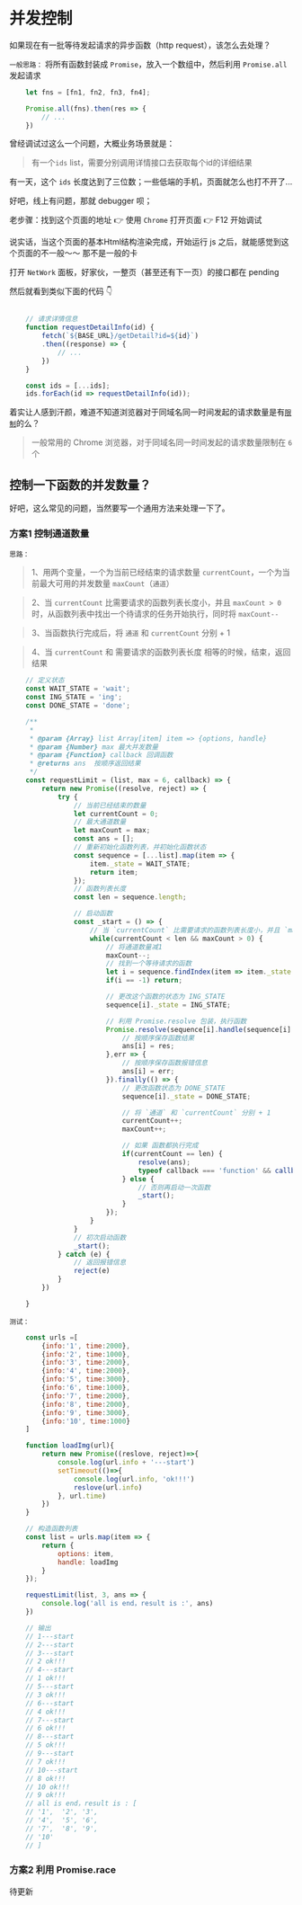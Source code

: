 # 并发控制

如果现在有一批等待发起请求的异步函数（http request），该怎么去处理？

`一般思路：` 将所有函数封装成 `Promise`，放入一个数组中，然后利用 `Promise.all` 发起请求

```js
    let fns = [fn1, fn2, fn3, fn4];

    Promise.all(fns).then(res => {
        // ...
    })
```

曾经调试过这么一个问题，大概业务场景就是：

> 有一个`ids` list，需要分别调用详情接口去获取每个id的详细结果

有一天，这个 `ids` 长度达到了三位数；一些低端的手机，页面就怎么也打不开了...

好吧，线上有问题，那就 debugger 呗；

老步骤：找到这个页面的地址 👉  使用 `Chrome` 打开页面 👉  F12 开始调试

说实话，当这个页面的基本Html结构渲染完成，开始运行 js 之后，就能感觉到这个页面的不一般～～ 那不是一般的卡

打开 `NetWork` 面板，好家伙，一整页（甚至还有下一页）的接口都在 pending

然后就看到类似下面的代码 👇

```js

    // 请求详情信息
    function requestDetailInfo(id) {
        fetch(`${BASE_URL}/getDetail?id=${id}`)
        .then((response) => {
            // ...
        })
    }

    const ids = [...ids];
    ids.forEach(id => requestDetailInfo(id));

```

着实让人感到汗颜，难道不知道浏览器对于同域名同一时间发起的请求数量是有[`限制`](https://www.zhihu.com/question/20474326)的么？

> 一般常用的 Chrome 浏览器，对于同域名同一时间发起的请求数量限制在 `6` 个

## 控制一下函数的并发数量？

好吧，这么常见的问题，当然要写一个通用方法来处理一下了。

### 方案1 控制通道数量

`思路：` 

  >1、用两个变量，一个为当前已经结束的请求数量 `currentCount`，一个为当前最大可用的并发数量 `maxCount`（`通道`）
  
  >2、当 `currentCount` 比需要请求的函数列表长度小，并且 `maxCount > 0` 时，从函数列表中找出一个待请求的任务开始执行，同时将 `maxCount--`
  
  >3、当函数执行完成后，将 `通道` 和 `currentCount` 分别 + 1

  >4、当 `currentCount` 和 需要请求的函数列表长度 相等的时候，结束，返回结果


```js
    // 定义状态
    const WAIT_STATE = 'wait';
    const ING_STATE = 'ing';
    const DONE_STATE = 'done';

    /**
     * 
     * @param {Array} list Array[item] item => {options, handle}
     * @param {Number} max 最大并发数量
     * @param {Function} callback 回调函数
     * @returns ans  按顺序返回结果
     */
    const requestLimit = (list, max = 6, callback) => {
        return new Promise((resolve, reject) => {
            try {
                // 当前已经结束的数量
                let currentCount = 0;
                // 最大通道数量
                let maxCount = max;
                const ans = [];
                // 重新初始化函数列表，并初始化函数状态
                const sequence = [...list].map(item => {
                    item._state = WAIT_STATE;
                    return item;
                });
                // 函数列表长度
                const len = sequence.length;

                // 启动函数
                const _start = () => {
                    // 当 `currentCount` 比需要请求的函数列表长度小，并且 `maxCount > 0` 时，从函数列表中找出一个待请求的任务开始执行
                    while(currentCount < len && maxCount > 0) {
                        // 将通道数量减1
                        maxCount--;
                        // 找到一个等待请求的函数
                        let i = sequence.findIndex(item => item._state == WAIT_STATE);
                        if(i == -1) return;

                        // 更改这个函数的状态为 ING_STATE
                        sequence[i]._state = ING_STATE;

                        // 利用 Promise.resolve 包装，执行函数
                        Promise.resolve(sequence[i].handle(sequence[i].options)).then(res => {
                            // 按顺序保存函数结果
                            ans[i] = res;
                        },err => {
                            // 按顺序保存函数报错信息
                            ans[i] = err;
                        }).finally(() => {
                            // 更改函数状态为 DONE_STATE
                            sequence[i]._state = DONE_STATE;

                            // 将 `通道` 和 `currentCount` 分别 + 1
                            currentCount++;
                            maxCount++;

                            // 如果 函数都执行完成
                            if(currentCount == len) {
                                resolve(ans);
                                typeof callback === 'function' && callback(ans);
                            } else {
                                // 否则再启动一次函数
                                _start();
                            }
                        });
                    }
                }
                // 初次启动函数
                _start();
            } catch (e) {
                // 返回报错信息
                reject(e)
            }
        })

    }
```

`测试：`

```js
    const urls =[
        {info:'1', time:2000},
        {info:'2', time:1000},
        {info:'3', time:2000},
        {info:'4', time:2000},
        {info:'5', time:3000},
        {info:'6', time:1000},
        {info:'7', time:2000},
        {info:'8', time:2000},
        {info:'9', time:3000},
        {info:'10', time:1000}
    ]

    function loadImg(url){
        return new Promise((reslove, reject)=>{
            console.log(url.info + '---start')
            setTimeout(()=>{
                console.log(url.info, 'ok!!!')
                reslove(url.info)
            }, url.time)
        })
    }

    // 构造函数列表
    const list = urls.map(item => {
        return {
            options: item,
            handle: loadImg
        }
    });

    requestLimit(list, 3, ans => {
        console.log('all is end，result is :', ans)
    })

    // 输出
    // 1---start
    // 2---start
    // 3---start
    // 2 ok!!!
    // 4---start
    // 1 ok!!!
    // 5---start
    // 3 ok!!!
    // 6---start
    // 4 ok!!!
    // 7---start
    // 6 ok!!!
    // 8---start
    // 5 ok!!!
    // 9---start
    // 7 ok!!!
    // 10---start
    // 8 ok!!!
    // 10 ok!!!
    // 9 ok!!!
    // all is end，result is : [
    // '1',  '2', '3',
    // '4',  '5', '6',
    // '7',  '8', '9',
    // '10'
    // ]
```

### 方案2 利用 Promise.race

待更新